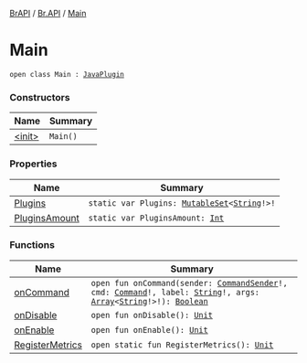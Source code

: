 [BrAPI](../../index.md) / [Br.API](../index.md) / [Main](./index.md)

# Main

`open class Main : `[`JavaPlugin`](https://hub.spigotmc.org/javadocs/spigot/org/bukkit/plugin/java/JavaPlugin.html)

### Constructors

| Name | Summary |
|---|---|
| [&lt;init&gt;](-init-.md) | `Main()` |

### Properties

| Name | Summary |
|---|---|
| [Plugins](-plugins.md) | `static var Plugins: `[`MutableSet`](https://kotlinlang.org/api/latest/jvm/stdlib/kotlin.collections/-mutable-set/index.html)`<`[`String`](https://kotlinlang.org/api/latest/jvm/stdlib/kotlin/-string/index.html)`!>!` |
| [PluginsAmount](-plugins-amount.md) | `static var PluginsAmount: `[`Int`](https://kotlinlang.org/api/latest/jvm/stdlib/kotlin/-int/index.html) |

### Functions

| Name | Summary |
|---|---|
| [onCommand](on-command.md) | `open fun onCommand(sender: `[`CommandSender`](https://hub.spigotmc.org/javadocs/spigot/org/bukkit/command/CommandSender.html)`!, cmd: `[`Command`](https://hub.spigotmc.org/javadocs/spigot/org/bukkit/command/Command.html)`!, label: `[`String`](https://kotlinlang.org/api/latest/jvm/stdlib/kotlin/-string/index.html)`!, args: `[`Array`](https://kotlinlang.org/api/latest/jvm/stdlib/kotlin/-array/index.html)`<`[`String`](https://kotlinlang.org/api/latest/jvm/stdlib/kotlin/-string/index.html)`!>!): `[`Boolean`](https://kotlinlang.org/api/latest/jvm/stdlib/kotlin/-boolean/index.html) |
| [onDisable](on-disable.md) | `open fun onDisable(): `[`Unit`](https://kotlinlang.org/api/latest/jvm/stdlib/kotlin/-unit/index.html) |
| [onEnable](on-enable.md) | `open fun onEnable(): `[`Unit`](https://kotlinlang.org/api/latest/jvm/stdlib/kotlin/-unit/index.html) |
| [RegisterMetrics](-register-metrics.md) | `open static fun RegisterMetrics(): `[`Unit`](https://kotlinlang.org/api/latest/jvm/stdlib/kotlin/-unit/index.html) |

